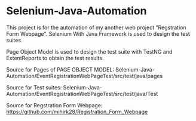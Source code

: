 # Selenium-Java-Automation

This project is for the automation of my another web project "Regstration Form Webpage".
Selenium With Java Framework is used to design the test suites.

Page Object Model is used to design the test suite with TestNG and ExtentReports to obtain the test results.

Source for Pages of PAGE OBJECT MODEL: Selenium-Java-Automation/EventRegistrationWebPageTest/src/test/java/pages 

Source for Test suites: Selenium-Java-Automation/EventRegistrationWebPageTest/src/test/java/Test

Source for Regstration Form Webpage: https://github.com/mihirk28/Registration_Form_Webpage
